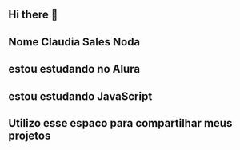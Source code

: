 ## Hi there 👋
## Nome Claudia Sales Noda
## estou estudando no Alura
## estou estudando JavaScript
## Utilizo esse espaco para compartilhar meus projetos


<!--
**imperio-contra-ataca/imperio-contra-ataca** is a ✨ _special_ ✨ repository because its `README.md` (this file) appears on your GitHub profile.

Here are some ideas to get you started:

- 🔭 I’m currently working on ...
- 🌱 I’m currently learning ...
- 👯 I’m looking to collaborate on ...
- 🤔 I’m looking for help with ...
- 💬 Ask me about ...
- 📫 How to reach me: ...
- 😄 Pronouns: ...
- ⚡ Fun fact: ...
-->

